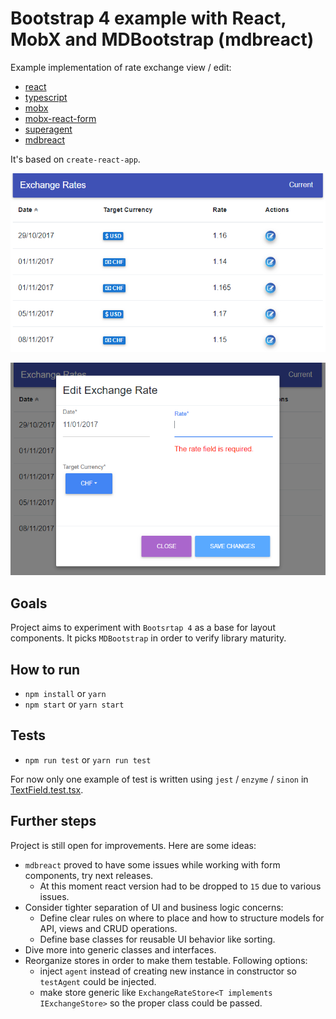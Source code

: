 # Bootstrap 4 example with React, MobX and MDBootstrap (mdbreact)
Example implementation of rate exchange view / edit:
* [react](https://reactjs.org/)
* [typescript](https://www.typescriptlang.org/)
* [mobx](https://mobx.js.org/)
* [mobx-react-form](https://github.com/foxhound87/mobx-react-form)
* [superagent](https://github.com/visionmedia/superagent)
* [mdbreact](https://github.com/mdbootstrap/React-Bootstrap-with-Material-Design)

It's based on `create-react-app`.

![](docs/images/exchange-rate-list.png?raw=true)

![](docs/images/exchange-rate-edit.png?raw=true)

## Goals

Project aims to experiment with `Bootsrtap 4` as a base for layout components. It picks `MDBootstrap` in order to verify library maturity.

## How to run

* `npm install` or `yarn`
* `npm start` or `yarn start`

## Tests

* `npm run test` or `yarn run test`

For now only one example of test is written using `jest` / `enzyme` / `sinon` in [TextField.test.tsx](src/components/form/TextField/TextField.test.tsx).

## Further steps

Project is still open for improvements. Here are some ideas:

* `mdbreact` proved to have some issues while working with form components, try next releases.
  * At this moment react version had to be dropped to `15` due to various issues.
* Consider tighter separation of UI and business logic concerns:
  * Define clear rules on where to place and how to structure models for API, views and CRUD operations.
  * Define base classes for reusable UI behavior like sorting.
* Dive more into generic classes and interfaces.
* Reorganize stores in order to make them testable. Following options:
  * inject `agent` instead of creating new instance in constructor so `testAgent` could be injected.
  * make store generic like `ExchangeRateStore<T implements IExchangeStore>` so the proper class could be passed.
